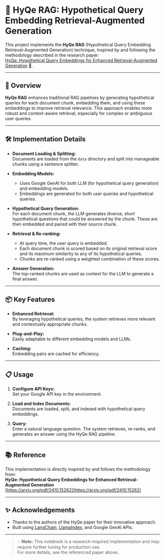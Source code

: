 # 🧠 HyQe RAG: Hypothetical Query Embedding Retrieval-Augmented Generation

This project implements the **HyQe RAG** (Hypothetical Query Embedding Retrieval-Augmented Generation) technique, inspired by and following the methodology described in the research paper:  
[HyQe: Hypothetical Query Embeddings for Enhanced Retrieval-Augmented Generation](https://arxiv.org/pdf/2410.15262) 📄.

---

## 🚀 Overview

**HyQe RAG** enhances traditional RAG pipelines by generating hypothetical queries for each document chunk, embedding them, and using these embeddings to improve retrieval relevance. This approach enables more robust and context-aware retrieval, especially for complex or ambiguous user queries.

---

## 🛠️ Implementation Details

- **Document Loading & Splitting:**  
    Documents are loaded from the `data` directory and split into manageable chunks using a sentence splitter.

- **Embedding Models:**  
    - Uses Google GenAI for both LLM (for hypothetical query generation) and embedding models.
    - Embeddings are generated for both user queries and hypothetical queries.

- **Hypothetical Query Generation:**  
    For each document chunk, the LLM generates diverse, short hypothetical questions that could be answered by the chunk. These are then embedded and paired with their source chunk.

- **Retrieval & Re-ranking:**  
    - At query time, the user query is embedded.
    - Each document chunk is scored based on its original retrieval score and its maximum similarity to any of its hypothetical queries.
    - Chunks are re-ranked using a weighted combination of these scores.

- **Answer Generation:**  
    The top-ranked chunks are used as context for the LLM to generate a final answer.

---

## 📦 Key Features

- **Enhanced Retrieval:**  
    By leveraging hypothetical queries, the system retrieves more relevant and contextually appropriate chunks.

- **Plug-and-Play:**  
    Easily adaptable to different embedding models and LLMs.

- **Caching:**  
    Embedding pairs are cached for efficiency.

---

## 📋 Usage

1. **Configure API Keys:**  
     Set your Google API key in the environment.

2. **Load and Index Documents:**  
     Documents are loaded, split, and indexed with hypothetical query embeddings.

3. **Query:**  
     Enter a natural language question. The system retrieves, re-ranks, and generates an answer using the HyQe RAG pipeline.

---

## 📚 Reference

This implementation is directly inspired by and follows the methodology from:  
**HyQe: Hypothetical Query Embeddings for Enhanced Retrieval-Augmented Generation**  
[https://arxiv.org/pdf/2410.15262](https://arxiv.org/pdf/2410.15262)

---

## ✨ Acknowledgements

- Thanks to the authors of the HyQe paper for their innovative approach.
- Built using [LangChain](https://python.langchain.com/), [LlamaIndex](https://www.llamaindex.ai/), and Google GenAI APIs.

---

> 💡 **Note:** This notebook is a research-inspired implementation and may require further tuning for production use.  
> For more details, see the referenced paper above.